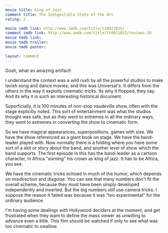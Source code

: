 ```yaml
---
movie title: King of Jazz
comment title: The Indigestible State of the Art
rating: 2

movie imdb link: http://www.imdb.com/title/tt0021025/
comment imdb link: http://www.imdb.com/title/tt0021025/reviews-16
movie tmdb link: 
movie tmdb trailer: 
movie tmdb poster: 

layout: comment
---
```


Gosh, what an amazing artifact!

I understand the context was a wild rush by all the powerful studios to make lavish song and dance movies, and this was Universal's. It differs from the others in the way it exploits cinematic tricks. Its why it flopped, they say. And its why it is such an interesting historical document.

Superficially, it is 100 minutes of non-stop vaudeville show, often with the stage explicitly noted. This sort of entertainment was what the studios thought was safe, but as they went to extremes in all the ordinary ways, they went to extremes in converting the show to cinematic form.

So we have magical appearances, superpositions, games with size. We have the show referenced as a giant book on stage. We have the band-leader played with. Now normally there is a folding where you have some sort of a skit or story about the band, and another level of show which the band supports. The first episode in this has the band-leader as a cartoon character, in Africa "earning" his crown as king of jazz. It has to be Africa, you see.

We have the cinematic tricks echoed in much of the humor, which depends on misdirection and disguise. You can see that many numbers don't fit the overall scheme, because they must have been simply developed independently and inserted. But the big numbers still use camera tricks. I suppose the reason it failed was because it was "too experimental" for the ordinary audience.

I'm having some dealings with Hollywood deciders at the moment, and get frustrated when they want to define the mass viewer as unwilling to advance even a little. This film should be watched if only to see what was too cinematic to swallow.